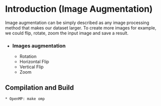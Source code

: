 # Introduction (Image Augmentation)
Image augmentation can be simply described as any image processing method that makes our dataset larger. To create more images for example, we could flip, rotate, zoom the input image and save a result.

* ### Images augmentation
	* Rotation
	* Horizontal Flip
	* Vertical Flip
	* Zoom

## Compilation and Build
	* OpenMP: make omp


